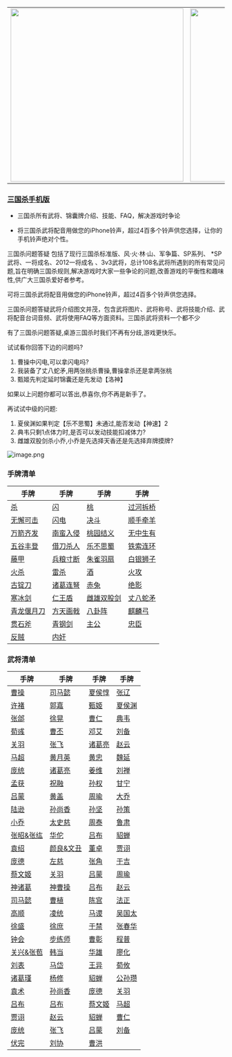 <div style="text-align: center"><table><tr>
<td style="text-align: center">
<img src="https://is4-ssl.mzstatic.com/image/thumb/PurpleSource116/v4/1b/38/06/1b380673-fa07-7d70-76af-cc625e8e7894/97f20edf-1616-4b93-9e88-fbaebfe22faf_page-0.jpg/460x0w.webp" height="400">
</td>
<td style="text-align: center">
<img src="https://is5-ssl.mzstatic.com/image/thumb/PurpleSource126/v4/f6/ae/05/f6ae053d-def3-e9be-a991-74954202adad/7a500a3f-0dc0-4c7a-8287-6eed7e11d2b4_page-1.jpg/460x0w.webp" height="400">
</td>
<td style="text-align: center">
<img src="https://is2-ssl.mzstatic.com/image/thumb/PurpleSource126/v4/f3/38/97/f33897de-2a22-ec13-1832-60c35c10fe7c/7fbfdcd6-9f03-45ce-8dc1-bad59b0e5f5d_page-2.jpg/460x0w.webp" height="400">
</td>
<td style="text-align: center">
<img src="https://is2-ssl.mzstatic.com/image/thumb/PurpleSource116/v4/7c/bf/db/7cbfdbb7-8d99-a661-c3a7-bc4e3fdb840a/5e805d5e-b991-4341-bdf6-233a5dd8d703_page-3.jpg/460x0w.webp" height="400">
</td>
</tr>
</table>
</div>

### [三国杀手机版](https://apps.apple.com/cn/app/%E4%B8%89%E5%9B%BD%E6%9D%80%E9%97%AE%E9%A2%98%E7%AD%94%E7%96%91/id527602078)

* 三国杀所有武将、锦囊牌介绍、技能、FAQ，解决游戏时争论

* 将三国杀武将配音用做您的iPhone铃声，超过4百多个铃声供您选择，让你的手机铃声绝对个性。

三国杀问题答疑 包括了现行三国杀标准版、风·火·林·山、军争篇、SP系列、 *SP武将、一将成名、2012一将成名 、3v3武将，总计108名武将所遇到的所有常见问题,旨在明确三国杀规则,解决游戏时大家一些争论的问题,改善游戏的平衡性和趣味性,供广大三国杀爱好者参考。

可将三国杀武将配音用做您的iPhone铃声，超过4百多个铃声供您选择。

三国杀问题答疑武将介绍图文并茂，包含武将图片、武将称号、武将技能介绍、武将配音台词音频、武将使用FAQ等方面资料。三国杀武将资料一个都不少

有了三国杀问题答疑,桌游三国杀时我们不再有分歧,游戏更快乐。

试试看你回答下边的问题吗?
1. 曹操中闪电,可以拿闪电吗?
2. 我装备了丈八蛇矛,用两张桃杀曹操,曹操拿杀还是拿两张桃
3. 甄姬先判定延时锦囊还是先发动【洛神】

如果以上问题你都可以答出,恭喜你,你不再是新手了。

再试试中级的问题:
1. 夏侯渊如果判定【乐不思蜀】未通过,能否发动【神速】2
2. 典韦只剩1点体力时,是否可以发动技能扣减体力?
3. 雌雄双股剑杀小乔,小乔是先选择天香还是先选择弃牌摸牌?


 ![image.png](https://s2.loli.net/2022/01/10/Z85EF3hBpvU41oI.png)

### 手牌清单

|   手牌    |  手牌    |  手牌    |  手牌    |
| -------- |-------- |-------- |-------- |
|  [杀](cards/杀_83.md) | [闪](cards/闪_84.md) | [桃](cards/桃_85.md) | [过河拆桥](cards/过河拆桥_86.md) |
|  [无懈可击](cards/无懈可击_87.md) | [闪电](cards/闪电_88.md) | [决斗](cards/决斗_89.md) | [顺手牵羊](cards/顺手牵羊_90.md) |
|  [万箭齐发](cards/万箭齐发_91.md) | [南蛮入侵](cards/南蛮入侵_92.md) | [桃园结义](cards/桃园结义_93.md) | [无中生有](cards/无中生有_94.md) |
|  [五谷丰登](cards/五谷丰登_95.md) | [借刀杀人](cards/借刀杀人_96.md) | [乐不思蜀](cards/乐不思蜀_97.md) | [铁索连环](cards/铁索连环_98.md) |
|  [藤甲](cards/藤甲_99.md) | [兵粮寸断](cards/兵粮寸断_100.md) | [朱雀羽扇](cards/朱雀羽扇_101.md) | [白银狮子](cards/白银狮子_102.md) |
|  [火杀](cards/火杀_103.md) | [雷杀](cards/雷杀_104.md) | [酒](cards/酒_105.md) | [火攻](cards/火攻_106.md) |
|  [古锭刀](cards/古锭刀_107.md) | [诸葛连弩](cards/诸葛连弩_108.md) | [赤兔](cards/赤兔_109.md) | [绝影](cards/绝影_110.md) |
|  [寒冰剑](cards/寒冰剑_111.md) | [仁王盾](cards/仁王盾_112.md) | [雌雄双股剑](cards/雌雄双股剑_113.md) | [丈八蛇矛](cards/丈八蛇矛_114.md) |
|  [青龙偃月刀](cards/青龙偃月刀_115.md) | [方天画戟](cards/方天画戟_116.md) | [八卦阵](cards/八卦阵_117.md) | [麒麟弓](cards/麒麟弓_118.md) |
|  [贯石斧](cards/贯石斧_119.md) | [青钢剑](cards/青钢剑_120.md) | [主公](cards/主公_121.md) | [忠臣](cards/忠臣_122.md) |
|  [反贼](cards/反贼_123.md) | [内奸](cards/内奸_124.md) |


### 武将清单

|   手牌    |  手牌    |  手牌    |  手牌    |
| -------- |-------- |-------- |-------- |
|  [曹操](./files/曹操_1.md) | [司马懿](./files/司马懿_2.md) | [夏侯惇](./files/夏侯惇_3.md) | [张辽](./files/张辽_4.md) |
|  [许褚](./files/许褚_5.md) | [郭嘉](./files/郭嘉_6.md) | [甄姬](./files/甄姬_7.md) | [夏侯渊](./files/夏侯渊_8.md) |
|  [张郃](./files/张郃_9.md) | [徐晃](./files/徐晃_10.md) | [曹仁](./files/曹仁_11.md) | [典韦](./files/典韦_12.md) |
|  [荀彧](./files/荀彧_13.md) | [曹丕](./files/曹丕_14.md) | [邓艾](./files/邓艾_15.md) | [刘备](./files/刘备_16.md) |
|  [关羽](./files/关羽_17.md) | [张飞](./files/张飞_18.md) | [诸葛亮](./files/诸葛亮_19.md) | [赵云](./files/赵云_20.md) |
|  [马超](./files/马超_21.md) | [黄月英](./files/黄月英_22.md) | [黄忠](./files/黄忠_23.md) | [魏延](./files/魏延_24.md) |
|  [庞统](./files/庞统_25.md) | [诸葛亮](./files/诸葛亮_26.md) | [姜维](./files/姜维_27.md) | [刘禅](./files/刘禅_28.md) |
|  [孟获](./files/孟获_29.md) | [祝融](./files/祝融_30.md) | [孙权](./files/孙权_31.md) | [甘宁](./files/甘宁_32.md) |
|  [吕蒙](./files/吕蒙_33.md) | [黄盖](./files/黄盖_34.md) | [周瑜](./files/周瑜_35.md) | [大乔](./files/大乔_36.md) |
|  [陆逊](./files/陆逊_37.md) | [孙尚香](./files/孙尚香_38.md) | [孙坚](./files/孙坚_39.md) | [孙策](./files/孙策_40.md) |
|  [小乔](./files/小乔_41.md) | [太史慈](./files/太史慈_42.md) | [周泰](./files/周泰_43.md) | [鲁肃](./files/鲁肃_44.md) |
|  [张昭&张纮](./files/张昭&张纮_45.md) | [华佗](./files/华佗_46.md) | [吕布](./files/吕布_47.md) | [貂蝉](./files/貂蝉_48.md) |
|  [袁绍](./files/袁绍_49.md) | [颜良&文丑](./files/颜良&文丑_50.md) | [董卓](./files/董卓_51.md) | [贾诩](./files/贾诩_52.md) |
|  [庞德](./files/庞德_53.md) | [左慈](./files/左慈_54.md) | [张角](./files/张角_55.md) | [于吉](./files/于吉_56.md) |
|  [蔡文姬](./files/蔡文姬_57.md) | [关羽](./files/关羽_61.md) | [吕蒙](./files/吕蒙_62.md) | [周瑜](./files/周瑜_63.md) |
|  [神诸葛](./files/神诸葛_64.md) | [神曹操](./files/神曹操_65.md) | [吕布](./files/吕布_66.md) | [赵云](./files/赵云_67.md) |
|  [司马懿](./files/司马懿_68.md) | [曹植](./files/曹植_69.md) | [陈宫](./files/陈宫_70.md) | [法正](./files/法正_71.md) |
|  [高顺](./files/高顺_72.md) | [凌统](./files/凌统_73.md) | [马谡](./files/马谡_74.md) | [吴国太](./files/吴国太_75.md) |
|  [徐盛](./files/徐盛_76.md) | [徐庶](./files/徐庶_77.md) | [于禁](./files/于禁_78.md) | [张春华](./files/张春华_79.md) |
|  [钟会](./files/钟会_80.md) | [步练师](./files/步练师_81.md) | [曹彰](./files/曹彰_82.md) | [程普](./files/程普_83.md) |
|  [关兴&张苞](./files/关兴&张苞_84.md) | [韩当](./files/韩当_85.md) | [华雄](./files/华雄_86.md) | [廖化](./files/廖化_87.md) |
|  [刘表](./files/刘表_88.md) | [马岱](./files/马岱_89.md) | [王异](./files/王异_90.md) | [荀攸](./files/荀攸_91.md) |
|  [诸葛瑾](./files/诸葛瑾_92.md) | [杨修](./files/杨修_93.md) | [貂蝉](./files/貂蝉_94.md) | [公孙瓒](./files/公孙瓒_95.md) |
|  [袁术](./files/袁术_96.md) | [孙尚香](./files/孙尚香_97.md) | [庞德](./files/庞德_98.md) | [关羽](./files/关羽_99.md) |
|  [吕布](./files/吕布_100.md) | [吕布](./files/吕布_101.md) | [蔡文姬](./files/蔡文姬_102.md) | [马超](./files/马超_103.md) |
|  [贾诩](./files/贾诩_104.md) | [赵云](./files/赵云_105.md) | [貂蝉](./files/貂蝉_106.md) | [曹仁](./files/曹仁_107.md) |
|  [庞统](./files/庞统_108.md) | [张飞](./files/张飞_109.md) | [吕蒙](./files/吕蒙_110.md) | [刘备](./files/刘备_111.md) |
|  [伏完](./files/伏完_112.md) | [刘协](./files/刘协_113.md) | [曹洪](./files/曹洪_114.md) |
